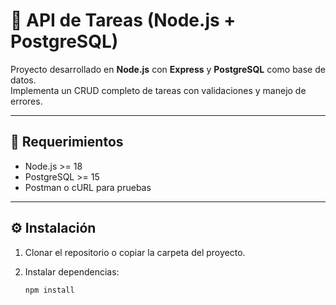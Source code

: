 # 📌 API de Tareas (Node.js + PostgreSQL)

Proyecto desarrollado en **Node.js** con **Express** y **PostgreSQL** como base de datos.  
Implementa un CRUD completo de tareas con validaciones y manejo de errores.

---

## 🚀 Requerimientos

- Node.js >= 18
- PostgreSQL >= 15
- Postman o cURL para pruebas

---

## ⚙️ Instalación

1. Clonar el repositorio o copiar la carpeta del proyecto.
2. Instalar dependencias:

   ```bash
   npm install
